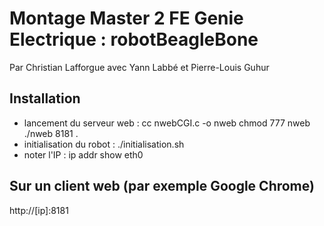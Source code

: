 # Montage Master 2 FE Genie Electrique : robotBeagleBone
Par Christian Lafforgue avec Yann Labbé et Pierre-Louis Guhur

## Installation
- lancement du serveur web :
cc nwebCGI.c -o nweb
chmod 777 nweb
./nweb 8181 .
- initialisation du robot :
./initialisation.sh
- noter l'IP : 
 ip addr show eth0

## Sur un client web (par exemple Google Chrome)
http://[ip]:8181
